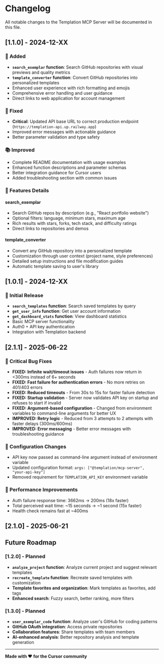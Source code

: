 # Changelog

All notable changes to the Templation MCP Server will be documented in this file.

## [1.1.0] - 2024-12-XX

### 🚀 Added
- **`search_exemplar` function**: Search GitHub repositories with visual previews and quality metrics
- **`template_converter` function**: Convert GitHub repositories into personalized templates
- Enhanced user experience with rich formatting and emojis
- Comprehensive error handling and user guidance
- Direct links to web application for account management

### 🔧 Fixed
- **Critical**: Updated API base URL to correct production endpoint (`https://templation-api.up.railway.app`)
- Improved error messages with actionable guidance
- Better parameter validation and type safety

### 📚 Improved
- Complete README documentation with usage examples
- Enhanced function descriptions and parameter schemas
- Better integration guidance for Cursor users
- Added troubleshooting section with common issues

### 🎯 Features Details

#### search_exemplar
- Search GitHub repos by description (e.g., "React portfolio website")
- Optional filters: language, minimum stars, maximum age
- Rich results with stars, forks, tech stack, and difficulty ratings
- Direct links to repositories and demos

#### template_converter
- Convert any GitHub repository into a personalized template
- Customization through user context (project name, style preferences)
- Detailed setup instructions and file modification guides
- Automatic template saving to user's library

## [1.0.1] - 2024-12-XX

### 🚀 Initial Release
- **`search_templates` function**: Search saved templates by query
- **`get_user_info` function**: Get user account information  
- **`get_dashboard_stats` function**: View dashboard statistics
- Basic MCP server functionality
- Auth0 + API key authentication
- Integration with Templation backend

## [2.1.1] - 2025-06-22

### 🔧 Critical Bug Fixes
- **FIXED: Infinite wait/timeout issues** - Auth failures now return in <300ms instead of 6+ seconds
- **FIXED: Fast failure for authentication errors** - No more retries on 401/403 errors
- **FIXED: Reduced timeouts** - From 30s to 15s for faster failure detection
- **FIXED: Startup validation** - Server now validates API key on startup and refuses to start if invalid
- **FIXED: Argument-based configuration** - Changed from environment variables to command-line arguments for better UX
- **IMPROVED: Retry logic** - Reduced from 3 attempts to 2 attempts with faster delays (300ms/600ms)
- **IMPROVED: Error messaging** - Better error messages with troubleshooting guidance

### 📝 Configuration Changes
- API key now passed as command-line argument instead of environment variable
- Updated configuration format: `args: ["@templation/mcp-server", "your-api-key"]`
- Removed requirement for `TEMPLATION_API_KEY` environment variable

### 🚀 Performance Improvements
- Auth failure response time: 3662ms → 200ms (18x faster)
- Total perceived wait time: ~15 seconds → ~1 second (15x faster)
- Health check remains fast at ~400ms

## [2.1.0] - 2025-06-21

## Future Roadmap

### [1.2.0] - Planned
- **`analyze_project` function**: Analyze current project and suggest relevant templates
- **`recreate_template` function**: Recreate saved templates with customization
- **Template favorites and organization**: Mark templates as favorites, add tags
- **Enhanced search**: Fuzzy search, better ranking, more filters

### [1.3.0] - Planned
- **`user_exemplar_code` function**: Analyze user's GitHub for coding patterns
- **GitHub OAuth integration**: Access private repositories
- **Collaboration features**: Share templates with team members
- **AI-enhanced analysis**: Better repository analysis and template generation

---

**Made with ❤️ for the Cursor community** 